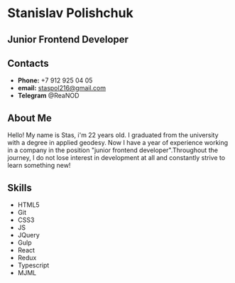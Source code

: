 # Stanislav Polishchuk

## Junior Frontend Developer
## Contacts 
* __Phone:__ +7 912 925 04 05 
* __email:__ staspol216@gmail.com
* __Telegram__ @ReaNOD

## About Me
Hello! My name is Stas, i'm 22 years old. I graduated from the university with a degree in applied geodesy. 
Now I have a year of experience working in a company in the position "junior frontend developer".Throughout the journey, I do not lose interest in development at all and constantly strive to learn something new!
## Skills
* HTML5
* Git
* CSS3
* JS
* JQuery
* Gulp
* React
* Redux
* Typescript
* MJML









